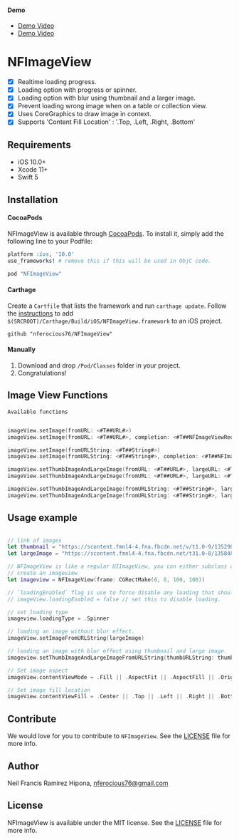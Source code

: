 #### Demo
- [Demo Video](https://youtu.be/ah2y3l9ipBI)
- [Demo Video](https://youtu.be/TgG3O_r9CYw)

# NFImageView

- [x] Realtime loading progress.
- [x] Loading option with progress or spinner.
- [x] Loading option with blur using thumbnail and a larger image.
- [x] Prevent loading wrong image when on a table or collection view.
- [x] Uses CoreGraphics to draw image in context.
- [x] Supports 'Content Fill Location' : '.Top, .Left, .Right, .Bottom' 

## Requirements

- iOS 10.0+
- Xcode 11+
- Swift 5

## Installation

#### CocoaPods
NFImageView is available through [CocoaPods](http://cocoapods.org). To install
it, simply add the following line to your Podfile:

```ruby
platform :ios, '10.0'
use_frameworks! # remove this if this will be used in ObjC code.

pod "NFImageView"
```

#### Carthage
Create a `Cartfile` that lists the framework and run `carthage update`. Follow the [instructions](https://github.com/Carthage/Carthage#if-youre-building-for-ios) to add `$(SRCROOT)/Carthage/Build/iOS/NFImageView.framework` to an iOS project.

```
github "nferocious76/NFImageView"
```

#### Manually
1. Download and drop ```/Pod/Classes``` folder in your project.  
2. Congratulations!

## Image View Functions
```Available functions```

```Swift

imageView.setImage(fromURL: <#T##URL#>)
imageView.setImage(fromURL: <#T##URL#>, completion: <#T##NFImageViewRequestCompletion?##NFImageViewRequestCompletion?##(NFImageViewRequestCode, NSError?) -> Void#>)

imageView.setImage(fromURLString: <#T##String#>)
imageView.setImage(fromURLString: <#T##String#>, completion: <#T##NFImageViewRequestCompletion?##NFImageViewRequestCompletion?##(NFImageViewRequestCode, NSError?) -> Void#>)

imageView.setThumbImageAndLargeImage(fromURL: <#T##URL#>, largeURL: <#T##URL#>)
imageView.setThumbImageAndLargeImage(fromURL: <#T##URL#>, largeURL: <#T##URL#>, completion: <#T##NFImageViewRequestCompletion?##NFImageViewRequestCompletion?##(NFImageViewRequestCode, NSError?) -> Void#>)

imageView.setThumbImageAndLargeImage(fromURLString: <#T##String#>, largeURLString: <#T##String#>)
imageView.setThumbImageAndLargeImage(fromURLString: <#T##String#>, largeURLString: <#T##String#>, completion: <#T##NFImageViewRequestCompletion?##NFImageViewRequestCompletion?##(NFImageViewRequestCode, NSError?) -> Void#>)

```

## Usage example

```Swift

// link of images
let thumbnail = "https://scontent.fmnl4-4.fna.fbcdn.net/v/t1.0-9/13529069_10202382982213334_6754953260473113193_n.jpg?oh=28c0f3e751a9177e5ca0afaf23be919e&oe=57F9EEF9"
let largeImage = "https://scontent.fmnl4-4.fna.fbcdn.net/t31.0-8/13584845_10202382982333337_2990050100601729771_o.jpg"

// NFImageView is like a regular UIImageView, you can either subclass a UIImageView in the IB, just set the module to `NFUIKitUtilities` for the IB to read the class.
// create an imageview
let imageview = NFImageView(frame: CGRectMake(0, 0, 100, 100))

// `loadingEnabled` flag is use to force disable any loading that should occur. This will make it load like normal. default to `true`
// imageView.loadingEnabled = false // set this to disable loading.

// set loading type
imageview.loadingType = .Spinner

// loading an image without blur effect.
imageView.setImageFromURLString(largeImage)

// loading an image with blur effect using thumbnail and large image.
imageview.setThumbImageAndLargeImageFromURLString(thumbURLString: thumbnail, largeURLString: largeImage)

// Set image aspect
imageView.contentViewMode = .Fill || .AspectFit || .AspectFill || .OriginalSize

// Set image fill location
imageView.contentViewFill = .Center || .Top || .Left || .Right || .Bottom

```

## Contribute
We would love for you to contribute to `NFImageView`. See the [LICENSE](https://github.com/nferocious76/NFImageView/blob/master/LICENSE) file for more info.

## Author

Neil Francis Ramirez Hipona, nferocious76@gmail.com

## License

NFImageView is available under the MIT license. See the [LICENSE](https://github.com/nferocious76/NFImageView/blob/master/LICENSE) file for more info.
